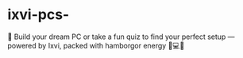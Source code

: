 # ixvi-pcs-
🔧 Build your dream PC or take a fun quiz to find your perfect setup — powered by Ixvi, packed with hamborgor energy 🍔💻🔥
